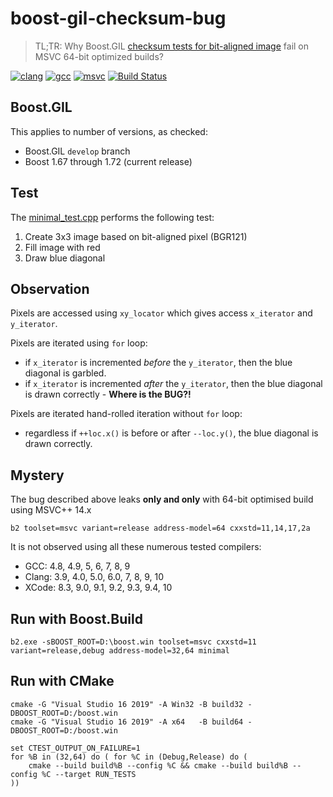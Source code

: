 # boost-gil-checksum-bug

> TL;TR: Why Boost.GIL [checksum tests for bit-aligned image](https://github.com/boostorg/gil/blob/2ff2d31895dae665ef3e05d0496bc082470e229c/test/legacy/image.cpp#L373-L381) fail on MSVC 64-bit optimized builds?

[![clang](https://github.com/mloskot/boost-gil-checksum-bug/workflows/clang/badge.svg)](https://github.com/mloskot/boost-gil-checksum-bug/actions?query=workflow:clang)
[![gcc](https://github.com/mloskot/boost-gil-checksum-bug/workflows/gcc/badge.svg)](https://github.com/mloskot/boost-gil-checksum-bug/actions?query=workflow:gcc)
[![msvc](https://github.com/mloskot/boost-gil-checksum-bug/workflows/msvc/badge.svg)](https://github.com/mloskot/boost-gil-checksum-bug/actions?query=workflow:msvc)
[![Build Status](https://dev.azure.com/mloskot/boost-gil-checksum-bug/_apis/build/status/mloskot.boost-gil-checksum-bug?branchName=master)](https://dev.azure.com/mloskot/boost-gil-checksum-bug/_build/latest?definitionId=2&branchName=master)

## Boost.GIL

This applies to number of versions, as checked:

- Boost.GIL `develop` branch
- Boost 1.67 through 1.72 (current release)

## Test

The [minimal_test.cpp](minimal_test.cpp) performs the following test:
1. Create 3x3 image based on bit-aligned pixel (BGR121)
2. Fill image with red
3. Draw blue diagonal

## Observation

Pixels are accessed using `xy_locator` which gives access `x_iterator` and `y_iterator`.

Pixels are iterated using `for` loop:
  - if `x_iterator` is incremented *before* the `y_iterator`, then the blue diagonal is garbled.
  - if `x_iterator` is incremented *after* the `y_iterator`, then the blue diagonal is drawn correctly - **Where is the BUG?!**

Pixels are iterated hand-rolled iteration without `for` loop:
  - regardless if `++loc.x()` is before or after `--loc.y()`, the blue diagonal is drawn correctly.

## Mystery

The bug described above leaks **only and only** with 64-bit optimised build using  MSVC++ 14.x

```console
b2 toolset=msvc variant=release address-model=64 cxxstd=11,14,17,2a
```

It is not observed using all these numerous tested compilers:

  - GCC: 4.8, 4.9, 5, 6, 7, 8, 9
  - Clang: 3.9, 4.0, 5.0, 6.0, 7, 8, 9, 10
  - XCode: 8.3, 9.0, 9.1, 9.2, 9.3, 9.4, 10

## Run with Boost.Build

```console
b2.exe -sBOOST_ROOT=D:\boost.win toolset=msvc cxxstd=11 variant=release,debug address-model=32,64 minimal
```

## Run with CMake

```console
cmake -G "Visual Studio 16 2019" -A Win32 -B build32 -DBOOST_ROOT=D:/boost.win
cmake -G "Visual Studio 16 2019" -A x64   -B build64 -DBOOST_ROOT=D:/boost.win

set CTEST_OUTPUT_ON_FAILURE=1
for %B in (32,64) do ( for %C in (Debug,Release) do (
    cmake --build build%B --config %C && cmake --build build%B --config %C --target RUN_TESTS
))
```

